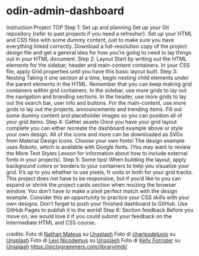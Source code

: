 # odin-admin-dashboard
Instruction Project TOP
Step 1: Set up and planning
Set up your Git repository (refer to past projects if you need a refresher).
Set up your HTML and CSS files with some dummy content, just to make sure you have everything linked correctly.
Download a full-resolution copy of the project design file and get a general idea for how you’re going to need to lay things out in your HTML document.
Step 2: Layout
Start by writing out the HTML elements for the sidebar, header and main-content containers.
In your CSS file, apply Grid properties until you have this basic layout built.
Step 3: Nesting
Taking it one section at a time, begin nesting child elements under the parent elements in the HTML. Remember that you can keep making grid containers within grid containers.
In the sidebar, use more grids to lay out the navigation and branding sections.
In the header, use more grids to lay out the search bar, user info and buttons.
For the main-content, use more grids to lay out the projects, announcements and trending items.
Fill out some dummy content and placeholder images so you can position all of your grid items.
Step 4: Gather assets
Once you have your grid layout complete you can either recreate the dashboard example above or style your own design.
All of the icons and more can be downloaded as SVGs from Material Design Icons.
Choose your own fonts! The design example uses Roboto, which is available with Google fonts. (You may want to review the More Text Styles Lesson for information about how to include external fonts in your projects).
Step 5: Some tips!
When building the layout, apply background colors or borders to your containers to help you visualize your grid.
It’s up to you whether to use pixels, fr units or both for your grid tracks.
This project does not have to be responsive, but if you’d like to you can expand or shrink the project cards section when resizing the browser window.
You don’t have to make a pixel perfect match with the design example. Consider this an opportunity to practice your CSS skills with your own designs.
Don’t forget to push your finished dashboard to GitHub. Use GitHub Pages to publish it to the world!
Step 6: Section feedback
Before you move on, we would love it if you could submit your feedback on the Intermediate HTML and CSS course.

credits: 
Foto di <a href="https://unsplash.com/it/@nathanmateus23?utm_content=creditCopyText&utm_medium=referral&utm_source=unsplash">Nathan Mateus</a> su <a href="https://unsplash.com/it/foto/un-piccolo-coniglio-seduto-in-cima-a-un-campo-di-terra-BuBx3Tj69yc?utm_content=creditCopyText&utm_medium=referral&utm_source=unsplash">Unsplash</a>
Foto di <a href="https://unsplash.com/it/@charlesdeluvio?utm_content=creditCopyText&utm_medium=referral&utm_source=unsplash">charlesdeluvio</a> su <a href="https://unsplash.com/it/foto/carlino-nero-con-sciarpa-in-maglia-grigia-Mv9hjnEUHR4?utm_content=creditCopyText&utm_medium=referral&utm_source=unsplash">Unsplash</a>
Foto di <a href="https://unsplash.com/it/@levinicodemus?utm_content=creditCopyText&utm_medium=referral&utm_source=unsplash">Levi Nicodemus</a> su <a href="https://unsplash.com/it/foto/un-primo-piano-di-un-gatto-con-gli-occhi-verdi--fRaip_b9vc?utm_content=creditCopyText&utm_medium=referral&utm_source=unsplash">Unsplash</a>
Foto di <a href="https://unsplash.com/it/@kellyforrister?utm_content=creditCopyText&utm_medium=referral&utm_source=unsplash">Kelly Forrister</a> su <a href="https://unsplash.com/it/foto/foto-di-cavallo-marrone-durante-il-giorno-OLL7SNhGeZk?utm_content=creditCopyText&utm_medium=referral&utm_source=unsplash">Unsplash</a>
https://pictogrammers.com/library/mdi/          
